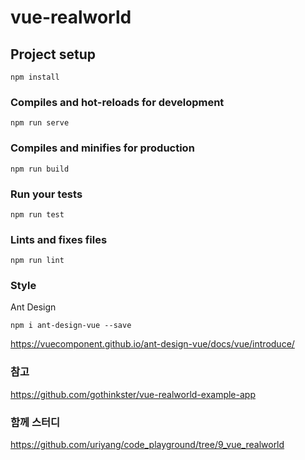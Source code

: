 # vue-realworld

## Project setup
```
npm install
```

### Compiles and hot-reloads for development
```
npm run serve
```

### Compiles and minifies for production
```
npm run build
```

### Run your tests
```
npm run test
```

### Lints and fixes files
```
npm run lint
```

### Style
Ant Design
```
npm i ant-design-vue --save
```
https://vuecomponent.github.io/ant-design-vue/docs/vue/introduce/


### 참고
https://github.com/gothinkster/vue-realworld-example-app


### 함께 스터디
https://github.com/uriyang/code_playground/tree/9_vue_realworld